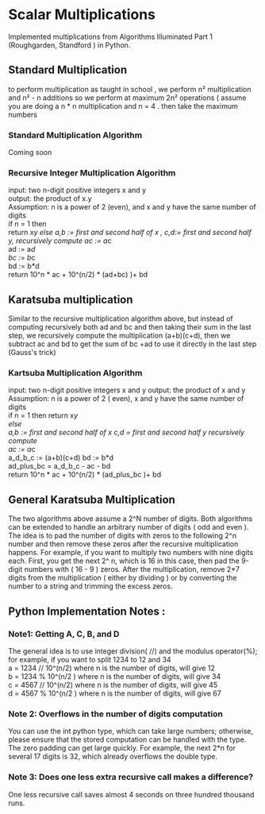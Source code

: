 # Scalar Multiplications
Implemented multiplications  from Algorithms Illuminated Part 1 (Roughgarden, Standford ) in Python. 

## Standard Multiplication  
to perform multiplication as taught in school , we perform n² multiplication and n² - n additions so we perform at maximum 2n² operations  ( assume you are doing a n * n multiplication and n = 4 . then take the maximum numbers
### Standard Multiplication Algorithm 
Coming soon

### Recursive Integer Multiplication  Algorithm 
input: two n-digit positive integers x and y  
output: the product of x.y  
Assumption: n is a power of 2 (even), and x and y have the same number of digits   
if n = 1 then  
    return x*y 
else 
   a,b := first and second half of x ,
   c,d:= first and second half y,
   recursively compute 
    ac := a*c  
    ad := a*d  
    bc := b*c  
    bd :=  b*d  
return 10^n * ac + 10^(n/2) * (ad+bc) )+ bd

## Karatsuba multiplication 
Similar to the recursive multiplication algorithm above, but instead of computing recursively both ad and bc and then taking their sum in the last step, we recursively compute the multiplication (a+b)(c+d), then we subtract ac and bd to get the sum of bc +ad to use it directly in the last step  (Gauss's trick) 

### Kartsuba Multiplication Algorithm 
input: two n-digit positive integers x and y
output: the product of x and y
Assumption: n is a power of 2 ( even), x and y have the same number of digits  
if n = 1 then 
    return x*y    
else  
   a,b := first and second half of x 
   c,d = first and second half y 
recursively compute  
ac := a*c  
a_d_b_c := (a+b)(c+d) 
bd :=  b*d  
ad_plus_bc = a_d_b_c - ac - bd  
return 10^n * ac + 10^(n/2) * (ad_plus_bc )+ bd  

## General Karatsuba Multiplication 
The two algorithms above assume a 2^N number of digits. Both algorithms can be extended to handle an arbitrary number of digits ( odd and even ). The idea is to pad the number of digits with zeros  to the following 2^n number and then remove these zeros after the recursive multiplication happens. For example, if you want to multiply two numbers with nine digits each. First, you get the next 2^ n, which is 16 in this case, then pad the 9-digit numbers with ( 16 - 9 ) zeros. After the multiplication, remove 2*7 digits from the multiplication ( either by dividing ) or by converting the number to a string and trimming the excess zeros.  

## Python Implementation Notes :
### Note1:  Getting A, C, B, and D 
The general idea is to use integer division( //)  and the modulus operator(%); for example, if you want to split 1234 to 12 and 34   
a = 1234 // 10^(n/2) where n is the number of digits, will  give 12     
b = 1234 % 10^(n/2 ) where n is the number of digits, will give 34   
c = 4567 // 10^(n/2) where n is the number of digits, will  give 45     
d = 4567  % 10^(n/2 ) where n is the number of digits, will give 67   

### Note 2: Overflows in the number of digits computation 
You can use the int python type, which can take large numbers; otherwise, please ensure that the stored computation can be handled with the type. The zero padding can get large quickly. For example, the next 2*n for  several 17 digits is 32, which already overflows the double type. 
 
### Note 3: Does one less extra recursive call makes a difference?
One less recursive call saves almost 4 seconds on three hundred thousand runs.
